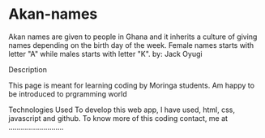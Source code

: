 <h1>Akan-names</h1>
<p>Akan names are given to people in Ghana and it inherits a culture of giving names depending on the birth day of the week. Female names starts with letter "A" while males starts with letter "K". 
by: Jack Oyugi</P>
Description

This page is meant for learning coding by Moringa students. Am happy to be introduced to prgramming world

Technologies Used
To develop this web app, I have used, html, css, javascript and github.
 To know more of this coding contact, me at ...........................
